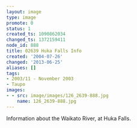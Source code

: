 ```yaml
---
layout: image
type: image
promote: 0
status: 1
created_ts: 1090862034
changed_ts: 1372159411
node_id: 888
title: 02639 Huka Falls Info
created: '2004-07-26'
changed: '2013-06-25'
aliases: []
tags:
- 2003/11 - November 2003
- Taupo
images:
- - src: image/images/126_2639-888.jpg
    name: 126_2639-888.jpg
---
```

Information about the Waikato River, at Huka Falls.
